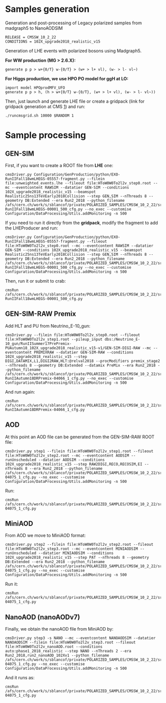 
# Samples generation

Generation and post-processing of Legacy polarized samples from madgraph5 to NanoAODSIM

```
RELEASE = CMSSW_10_2_22
CONDITIONS = 102X_upgrade2018_realistic_v15
```

Generation of LHE events with polarized bosons using Madgraph5.

**For WW production (MG > 2.6.X):**

```
generate p p > w+{0/T} w-{0/T} > (w+ > l+ vl), (w- > l- vl~)
```

**For Higgs production, we use HPO PO model for ggH at LO:**

```
import model HPOprodMFV_UFO
generate p p > h, (h > w+{0/T} w-{0/T}, (w+ > l+ vl), (w- > l- vl~))
```


Then, just launch and generate LHE file or create a gridpack (link for gridpack generation at CMS [1](https://twiki.cern.ch/twiki/bin/view/Main/YuanChaoMCprod15)) and run:

```
./runcmsgrid.sh 10000 $RANDOM 1
```

# Sample processing

## GEN-SIM

First, if you want to create a ROOT file from **LHE** one:

```
cmsDriver.py Configuration/GenProduction/python/EXO-RunIIFall18wmLHEGS-05557-fragment.py --filein file:unweighted_events.lhe --fileout file:HToW0W0To2l2v_step0.root --mc --eventcontent RAWSIM --datatier GEN-SIM --conditions 102X_upgrade2018_realistic_v15 --beamspot Realistic25ns13TeVEarly2018Collision --step GEN,SIM --nThreads 8 --geometry DB:Extended --era Run2_2018 --python_filename /afs/cern.ch/work/s/sblancof/private/POLARIZED_SAMPLES/CMSSW_10_2_22/src/Fastsim/HToW0W0To2l2v-RunIIFall18wmLHEGS-00001_500_cfg.py --no_exec --customise Configuration/DataProcessing/Utils.addMonitoring -n 500
```

If you need to run it directly from the **gridpack**, modify the fragment to add the LHEProducer and run:

```
cmsDriver.py Configuration/GenProduction/python/EXO-RunIIFall18wmLHEGS-05557-fragment.py --fileout file:HToW0W0To2l2v_step0.root --mc --eventcontent RAWSIM --datatier GEN-SIM --conditions 102X_upgrade2018_realistic_v15 --beamspot Realistic25ns13TeVEarly2018Collision --step GEN,SIM --nThreads 8 --geometry DB:Extended --era Run2_2018 --python_filename /afs/cern.ch/work/s/sblancof/private/POLARIZED_SAMPLES/CMSSW_10_2_22/src/Fastsim/HToW0W0To2l2v-RunIIFall18wmLHEGS-00001_500_cfg.py --no_exec --customise Configuration/DataProcessing/Utils.addMonitoring -n 500
```

Then, run it or submit to crab:

```
cmsRun /afs/cern.ch/work/s/sblancof/private/POLARIZED_SAMPLES/CMSSW_10_2_22/src/Fastsim/HToW0W0To2l2v-RunIIFall18wmLHEGS-00001_500_cfg.py
```


## GEN-SIM-RAW Premix

Add HLT and PU from Neutrino_E-10_gun:

```
cmsDriver.py --filein file:HToW0W0To2l2v_step0.root --fileout file:HToW0W0To2l2v_step1.root --pileup_input dbs:/Neutrino_E-10_gun/RunIISummer17PrePremix-PUAutumn18_102X_upgrade2018_realistic_v15-v1/GEN-SIM-DIGI-RAW --mc --eventcontent PREMIXRAW --datatier GEN-SIM-RAW --conditions 102X_upgrade2018_realistic_v15 --step DIGI,DATAMIX,L1,DIGI2RAW,HLT:@relval2018 --procModifiers premix_stage2 --nThreads 8 --geometry DB:Extended --datamix PreMix --era Run2_2018 --python_filename /afs/cern.ch/work/s/sblancof/private/POLARIZED_SAMPLES/CMSSW_10_2_22/src/Fastsim/EXO-RunIIAutumn18DRPremix-04066_1_cfg.py --no_exec --customise Configuration/DataProcessing/Utils.addMonitoring -n 500
```

And run again:

```
cmsRun /afs/cern.ch/work/s/sblancof/private/POLARIZED_SAMPLES/CMSSW_10_2_22/src/Fastsim/EXO-RunIIAutumn18DRPremix-04066_1_cfg.py
```

## AOD

At this point an AOD file can be generated from the GEN-SIM-RAW ROOT file:

```
cmsDriver.py step1 --filein file:HToW0W0To2l2v_step1.root --fileout file:HToW0W0To2l2v_step2.root --mc --eventcontent AODSIM --runUnscheduled --datatier AODSIM --conditions 102X_upgrade2018_realistic_v15 --step RAW2DIGI,RECO,RECOSIM,EI --nThreads 8 --era Run2_2018 --python_filename /afs/cern.ch/work/s/sblancof/private/POLARIZED_SAMPLES/CMSSW_10_2_22/src/Fastsim/RunIIAutumn18AOD-04075_1_cfg.py --no_exec --customise Configuration/DataProcessing/Utils.addMonitoring -n 500
```

Run:

```
cmsRun /afs/cern.ch/work/s/sblancof/private/POLARIZED_SAMPLES/CMSSW_10_2_22/src/Fastsim/RunIIAutumn18AOD-04075_1_cfg.py
```

## MiniAOD

From AOD we move to MiniAOD format:

```
cmsDriver.py step2 --filein file:HToW0W0To2l2v_step2.root --fileout file:HToW0W0To2l2v_step3.root --mc --eventcontent MINIAODSIM --runUnscheduled --datatier MINIAODSIM --conditions 102X_upgrade2018_realistic_v15 --step PAT --nThreads 8 --geometry DB:Extended --era Run2_2018 --python_filename /afs/cern.ch/work/s/sblancof/private/POLARIZED_SAMPLES/CMSSW_10_2_22/src/Fastsim/RunIIAutumn18MiniAOD-04075_1_cfg.py --no_exec --customise Configuration/DataProcessing/Utils.addMonitoring -n 500
```

Run it:

```
cmsRun /afs/cern.ch/work/s/sblancof/private/POLARIZED_SAMPLES/CMSSW_10_2_22/src/Fastsim/RunIIAutumn18MiniAOD-04075_1_cfg.py
```


## NanoAOD (nanoAODv7)

Finally, we obtain the nanoAOD file from MiniAOD by:

```
cmsDriver.py step3 -s NANO --mc --eventcontent NANOAODSIM --datatier NANOAODSIM --filein file:HToW0W0To2l2v_step3.root --fileout file:HToW0W0To2l2v_nanoAOD.root --conditions auto:phase1_2018_realistic --step NANO --nThreads 2 --era Run2_2018,run2_nanoAOD_102Xv1 --python_filename /afs/cern.ch/work/s/sblancof/private/POLARIZED_SAMPLES/CMSSW_10_2_22/src/Fastsim/RunIIAutumn18NanoAOD-04075_1_cfg.py --no_exec --customise Configuration/DataProcessing/Utils.addMonitoring -n 500
```

And it runs as:

```
cmsRun /afs/cern.ch/work/s/sblancof/private/POLARIZED_SAMPLES/CMSSW_10_2_22/src/Fastsim/RunIIAutumn18NanoAOD-04075_1_cfg.py
```
